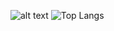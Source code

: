 ![alt text](https://user-images.githubusercontent.com/74038190/212748830-4c709398-a386-4761-84d7-9e10b98fbe6e.gif)
![Top Langs](https://github-readme-stats.vercel.app/api/top-langs/?username=afaqir37&theme=tokyonight)
